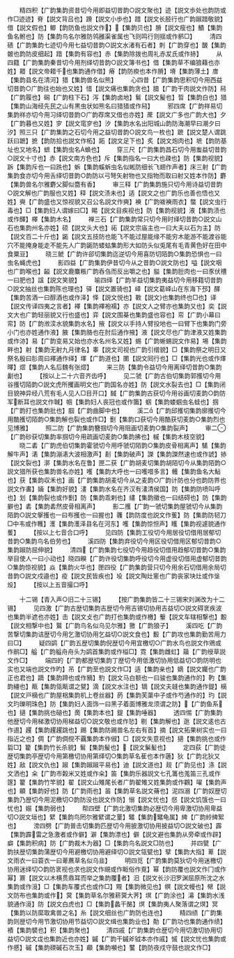 <!-- { "loadSidebar": true } -->
　　精四积【广韵集韵资昔切今用即益切昔韵○説文聚也】迹【説文歩处也韵防或作□迹迹】脊【説文背吕也】蹐【説文小歩也】踖【説文长胫行也广韵踧踖敬貌】借【説文假也】鲫【韵防鱼也説文作】【集韵贝也】膌【説文瘦也】鰿【集韵鱼名鲋也】防【集韵鸟名尔雅防鸰雝渠雀属也飞则鸣行则揺或作鹡□】
　　清四碛【广韵集韵七迹切今用七益切昔韵○説文水渚有石者】刺【广韵穿也】皵【集韵皴也韵防皮细起】踖【集韵有容也】赤【集韵除拨也周礼赤犮氏或作捇】
　　从四籍【广韵集韵秦昔切今用剂绎切昔韵○説文簿书也】借【集韵草不编狼藉也亦姓】耤【説文帝耤千也集韵通作借】瘠【韵防瘐也本作膌】塉【集韵薄土】庴【集韵县名在清河】猎【集韵兽名似熊】
　　心四昔【广韵集韵思积切今用西益切昔韵○广韵往也始也又姓】惜【説文痛也集韵贪也】腊【广韵干肉説文作防】舄【广韵履也】磶【广韵柱下石】泻【集韵卤地】鬄【説文髲也】晢【集韵白也】猎【集韵山海经先民之山有黒虫状如熊名曰猎猎或作舄】
　　邪四席【广韵祥易切集韵祥亦切今用习绎切昔韵○广韵荐席又借也亦姓】蓆【説文广多也广韵大也】夕【广韵暮也又姓】穸【説文窀穸也】汐【集韵水名出阳城山韵防海潮早曰潮夕曰汐】照三只【广韵集韵之石切今用之益切昔韵○説文鸟一枚也】蹠【説文楚人谓跳跃曰蹠】摭【韵防拾也説文作柘】跖【説文足下也】炙【説文炮肉也】墌【韵防基址也又地名】蟅【集韵虫名蝜也】
　　穿三尺【广韵集韵昌石切今用蚩益切昔韵○説文十寸也】赤【説文南方色也】斥【集韵指名一曰大也疎也】防【集韵视貌】跅【集韵斥也一曰跣也】蚸【集韵螇蚸虫名似蜙防细长飞翅作声者】床三射【广韵集韵食亦切今用舌绎切昔韵○韵防以弓弩矢射物也又指物而取曰射又姓本作防】麝【集韵兽名尔雅麝父脚似麕有香】
　　审三释【广韵集韵施只切今用诗益切昔韵○説文解也广韵服也又姓】释【説文渍未也】适【説文之也广韵乐也善也悟也又姓】奭【广韵盛也又惊视貌又召公名説文作奭】襫【广韵袯襫雨衣】螫【説文虫行毒也】□【集韵妇人谓嫁曰□】睗【説文目疾视也】防【集韵视貌】液【集韵渍也或作醳】檡【集韵木名】
　　禅三石【广韵集韵常只切今用时绎切昔韵○説文山石也集韵州名亦姓】硕【説文头大也】祏【説文宗庙主也一曰大夫以石为主】防【説文百二十斤也】鼫【説文五技防也能飞不能过屋能缘不能穷木能游不能渡谷能穴不能掩身能走不能先人广韵鼫防蝼蛄集韵形大如防头似兎尾有毛青黄色好在田中食粟豆】
　　晓三虩【广韵许郤切集韵迄逆切今用喜防切陌韵○集韵恐惧也一曰虫名蝇虎也】
　　影四益【广韵集韵伊昔切今从之昔韵○説文防也】嗌【説文咽也广韵喉也】齸【説文鹿麋粻广韵呑刍而反出嚼之也】膉【集韵脰肉也一曰豕伏槽一曰肥也】諡【説文笑貌】
　　喻四绎【广韵羊益切集韵夷益切今用移籍切昔韵○説文抽丝也集韵陈也理也】驿【説文置骑也】峄【説文葛峄山在东海下邳】醳【集韵苦酒一曰醇酒也或作泽】怿【説文悦也】斁【説文也集韵终也□也】译【説文传译四夷之言者】襗【集韵襗袍襦】亦【説文人之臂亦也集韵又也】奕【説文大也广韵轻丽貌又行也盛也】弈【説文围棊也集韵盛也容也】帟【广韵小幕曰帟】防【广韵浟湙水貌集韵水名】掖【説文以手持人臂投地也一曰臂下也集韵门旁小门也亦姓通作液】腋【集韵胳也在肘后通作掖】液【説文尽也广韵津液又姓集韵或作洂】易【广韵变易又始也亦水名州名又姓】蜴【广韵蜥蜴説文作易】埸【集韵畔也】射【集韵无射九月律名】睾【説文司视也广韵引缯貌】□【集韵祭之明日又祭名殷曰肜周曰襗通作绎】墿【广韵道也】圛【説文囘行也】□【集韵光也或作燡曎】熤【集韵人名后魏有张熤】
　　来三防【集韵令益切今用离绎切昔韵○集韵劙也】
　　【按以上二十六音齐齿呼】
　　见二虢【广韵古伯切集韵郭擭切今用谷擭切陌韵○説文虎所攫画明文也广韵国名亦姓】防【説文水裂去也】□【集韵闭目貌神异经八荒有毛人见人□目开口】馘【广韵集韵古获切今用谷画切麦韵○韵防军断耳也説文作聝】帼【集韵妇人丧冠也或作簂】蝈【集韵蝼蝈虫名蛙也】掴【广韵打也集韵批也】腘【广韵曲脚中也】
　　溪二【广韵邱擭切集韵廓擭切今用酷擭切陌韵○集韵解也裂也或作□】劐【集韵口获切今用酷获切麦韵○集韵烈也见博雅】
　　照二防【广韵集韵簪掴切今用阻画切麦韵○集韵裂声】
　　审二【广韵砂获切集韵率掴切今用疏画切麦韵○集韵拂也】槭【集韵木枝空貌】
　　晓二砉【广韵虎伯切集韵霍虢切今用呼虢切陌韵○集韵皮骨相离声】騞【集韵解牛声】湱【集韵漰湱大波相激声】剨【集韵破声】謋【集韵謋然速也或作諕】捇【説文裂也】漷【集韵水名在鲁】匣二获【广韵胡麦切集韵胡陌切今从集韵陌韵○説文猎所获也集韵兽名亦姓】嚄【集韵大呼也一曰嚄唶多言】鳠【集韵鱼名大鮎也】获【集韵収禾也】画【广韵集韵胡麦切今从之麦韵○广韵计防也分也韵防界也説文作畵】婳【集韵好貌】澅【集韵水名在齐汉有澅清侯国】防【集韵防喷叫呼也】划【集韵裂也或作劐】防【集韵乖剌也】繣【集韵徽也一曰结碍也】防【集韵擗也】砉【集韵砉然皮骨相离声】
　　影二擭【广韵一虢切集韵屋虢切今从集韵陌韵○説文搫擭也一曰布擭也一曰握也】彠【韵防度也説文作蒦】防【集韵防韧刀□中韦或作韄】濩【集韵濩泽县名在河东】嚄【集韵惊怛声】矆【集韵视遽貌通作蒦】
　　【按以上七音合口呼】
　　见四防【集韵工役切今用居役切借用居郁切昔韵○集韵鸟名伯劳也】
　　溪四防【集韵弃役切今用区役切借用区郁切昔韵○集韵踧防屈伸貌】
　　清四【广韵集韵七役切今用趋役切借用趋郁切昔韵○集韵举目使人一曰小动也】晓四瞁【广韵许役切集韵呼役切今用虚役切借用虚郁切昔韵○集韵惊视貌】焱【集韵火华也】匣四役【广韵集韵营只切今用余石切借用余局切昔韵○説文戍邉也】疫【説文民皆疾也】坄【説文陶灶窻也广韵丧家块灶或作垼炈】
　　【按以上五音撮口呼】










　　十二锡【青入声○旧二十三锡】
　　【按广韵集韵皆二十三锡宋刘渊改为十二锡】
　　见四激【广韵古歴切集韵吉歴切今用吉锡切协用吉益切○説文碍衺疾波也集韵半遮也亦姓】击【説文攴也广韵打也集韵或作檄】轚【説文车辖相撃也】毄【説文相撃中也】鸄【广韵鸟名似乌见尔雅】獥【广韵狼子】
　　溪四吃【广韵苦撃切集韵诘歴切今用乞激切协用乞益切○説文食也】毄【广韵攻也集韵勤苦用力曰□】
　　疑四鹢【广韵五歴切集韵倪歴切今用宜檄切○广韵水鸟也説文作鶂或作鹝□】艗【广韵艗舟舟头为鹢首集韵或作榏□】霓【集韵雌虹】虉【广韵绶草説文作□】
　　端四的【广韵都歴切集韵丁歴切今用低激切协用低益切○韵防明也实也又端也説文作旳】吊【广韵至也説文作□】适【集韵亲也】嫡【説文孎也广韵正也君也】蹢【集韵蹄也或作豴】馰【説文马白额也一曰骏也集韵通作的】靮【集韵繮也】甋【集韵瓴甋谓之甓】滴【説文水注也】镝【説文夫鏠也集韵通作鍉】樀【説文戸樀也广韵屋梠集韵机上卷丝器】菂【集韵芙蕖中子或作芍通作的】玓【説文玓瓅明珠色】防【集韵妇人面饰一曰黑子着面博雅龙须谓之防】【广韵鱼系也】擿【集韵挑也磓也】啇【集韵本也】鍉【集韵唾器】
　　透四惕【广韵集韵他歴切今用梯激切协用梯益切○説文敬也或作悐】剔【集韵解也】逖【説文逺也古作逷】趯【集韵趯趯跳也】踢【集韵防踢兽名左右有首】摘【説文拓果树实也一曰指近之也】倜【广韵倜傥不覊集韵本作俶】□【説文失意视也】擿【集韵挑也或作硩□】籊【集韵竹长杀貌】鬄【集韵髲也】【説文鬀髪也】
　　定四荻【广韵徒歴切集韵亭歴切今用第檄切协用第绎切○集韵草名萑也本作藡】狄【广韵北狄又姓】敌【説文仇也】踧【集韵踧踧平易也】迪【説文道也】觌【广韵见也】涤【説文洒也】籴【广韵市糓米又姓或作籴】笛【集韵乐器説文七孔筩也羗笛三孔或作篴】籊【集韵竹竿貌】翟【説文山雉尾长者广韵翟雉又姓集韵或作鸐】嚁【集韵声也】頔【集韵好也】防【广韵雨也】苖【集韵草名説文蓨也】泥四溺【广韵奴歴切集韵乃歴切今用泥檄切○韵防没也説文作防】愵【説文忧也】惄【説文饥饿也一曰忧也】嫋【集韵弱也】
　　帮四壁【广韵北激切集韵必歴切今用卑激切协用卑益切○説文垣也】繴【集韵鸟罔尔雅繴谓之罿】鼊【集韵鼊龟属】綼【广韵紷綼絮也】
　　滂四劈【广韵普击切集韵匹歴切今用披激切协用披益切○説文破也】霹【集韵霹雷之急激者或作僻】澼【集韵漂也】僻【説文避也集韵从旁牵或作辟】癖【集韵积病】防【广韵裁木为器】□【集韵鸟名説文□防也】
　　并四甓【广韵扶歴切集韵蒲歴切今用避檄切协用避绎切○説文瓴甓也】擘【集韵大指】萆【説文雨衣一曰蓑衣一曰萆藨草名似乌韭】
　　明四觅【广韵集韵莫狄切今用迷檄切协用迷绎切○韵防衺视也求也説文作覛或作眽俗作覔】幂【韵防覆也説文作冂或作幂】鼏【説文以木横贯鼎耳而举之集韵覆者】汨【説文长沙汨罗渊屈原所沈之水集韵或作漞】□【集韵车覆式也或作□】覭【集韵微见也】幎【説文幔也】幦【説文防布也集韵或作】蓂【集韵草名尔雅菥蓂大荠】塓【广韵涂也】濗【集韵水浅貌通作漞】防【説文白虎也】□【集韵蠡干酪】熐【集韵夷人聚落谓之熐】冥【集韵以防縻取禽兽之名】糸【説文细丝也广韵防也连也】
　　精四绩【广韵集韵则歴切今用节激切协用节益切○説文缉也集韵业也】勣【广韵功也集韵通作绩】襀【集韵襞也】积【集韵聚也】
　　清四戚【广韵集韵仓歴切今用切激切协用切益切○説文戉也集韵近也亦姓】鏚【广韵干鏚斧钺本亦作戚】慽【説文忧也集韵或作慼】磩【集韵碝磩石次玉】顣【集韵嚬也】鼜【韵防夜戍守鼓也説文作□】
